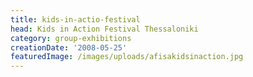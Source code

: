 ```yaml
---
title: kids-in-actio-festival
head: Kids in Action Festival Thessaloniki
category: group-exhibitions
creationDate: '2008-05-25'
featuredImage: /images/uploads/afisakidsinaction.jpg
---
```


